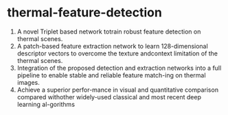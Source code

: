 # thermal-feature-detection

 1.  A  novel  Triplet  based  network  totrain robust feature detection on thermal scenes.  
 2.  A patch-based feature extraction network to learn 128-dimensional descriptor vectors to overcome the texture andcontext  limitation  of  the  thermal  scenes.   
 3.  Integration of the proposed detection and extraction networks into a  full  pipeline  to  enable  stable  and  reliable  feature  match-ing  on  thermal  images.   
 4.  Achieve  a  superior  perfor-mance in visual and quantitative comparison compared withother widely-used classical and most recent deep learning al-gorithms
